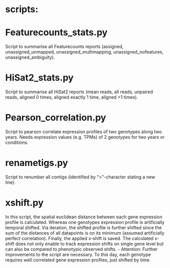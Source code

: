 # scripts:

# Featurecounts_stats.py
Script to summarise all Featurecounts reports (assigned, unassigned_unmapped, unassigned_multimapping, unassigned_nofeatures, unassigned_ambiguity).


# HiSat2_stats.py
Script to summarise all HiSat2 reports (mean reads, all reads, unpaired reads, aligned 0 times, aligned exactly 1 time, aligned >1 times).


# Pearson_correlation.py
Script to pearson correlate expression profiles of two genotypes along two years.
Needs expression values (e.g. TPMs) of 2 genotypes for two years or conditions.

# renametigs.py
Script to renumber all contigs (identified by ">"-character stating a new line).

# xshift.py
In this script, the spatial euclidean distance between each gene expression profile is calculated. Whereas one genotypes expression profile is artificially temporal shifted. Via iteration, the shifted profile is further shifted since the sum of the distances of all datapoints is on its minimum (assumed artificially perfect correlation). Finally, the applied x-shift is saved. The calculated x-shift does not only enable to track expression shifts on single gene level but can also be compared to phenotypic observed shifts. - Attention: Further improvements to the script are necessary. To this day, each genotype requires well correlated gene expression profiles, just shifted by time.
